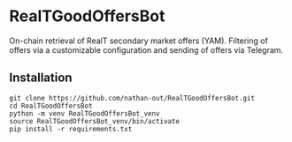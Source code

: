 # RealTGoodOffersBot
On-chain retrieval of RealT secondary market offers (YAM). Filtering of offers via a customizable configuration and sending of offers via Telegram.

## Installation

```
git clone https://github.com/nathan-out/RealTGoodOffersBot.git
cd RealTGoodOffersBot
python -m venv RealTGoodOffersBot_venv
source RealTGoodOffersBot_venv/bin/activate
pip install -r requirements.txt
```
